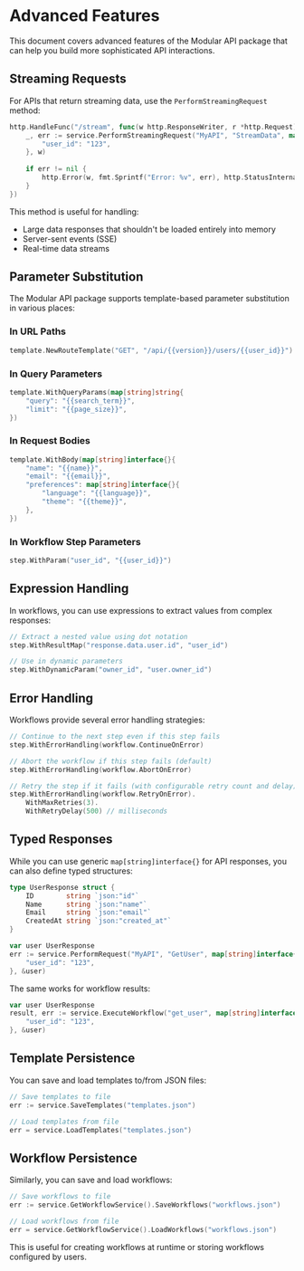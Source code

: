 # Advanced Features

This document covers advanced features of the Modular API package that can help you build more sophisticated API interactions.

## Streaming Requests

For APIs that return streaming data, use the `PerformStreamingRequest` method:

```go
http.HandleFunc("/stream", func(w http.ResponseWriter, r *http.Request) {
    _, err := service.PerformStreamingRequest("MyAPI", "StreamData", map[string]interface{}{
        "user_id": "123",
    }, w)
    
    if err != nil {
        http.Error(w, fmt.Sprintf("Error: %v", err), http.StatusInternalServerError)
    }
})
```

This method is useful for handling:

- Large data responses that shouldn't be loaded entirely into memory
- Server-sent events (SSE)
- Real-time data streams

## Parameter Substitution

The Modular API package supports template-based parameter substitution in various places:

### In URL Paths

```go
template.NewRouteTemplate("GET", "/api/{{version}}/users/{{user_id}}")
```

### In Query Parameters

```go
template.WithQueryParams(map[string]string{
    "query": "{{search_term}}",
    "limit": "{{page_size}}",
})
```

### In Request Bodies

```go
template.WithBody(map[string]interface{}{
    "name": "{{name}}",
    "email": "{{email}}",
    "preferences": map[string]interface{}{
        "language": "{{language}}",
        "theme": "{{theme}}",
    },
})
```

### In Workflow Step Parameters

```go
step.WithParam("user_id", "{{user_id}}")
```

## Expression Handling

In workflows, you can use expressions to extract values from complex responses:

```go
// Extract a nested value using dot notation
step.WithResultMap("response.data.user.id", "user_id")

// Use in dynamic parameters
step.WithDynamicParam("owner_id", "user.owner_id")
```

## Error Handling

Workflows provide several error handling strategies:

```go
// Continue to the next step even if this step fails
step.WithErrorHandling(workflow.ContinueOnError)

// Abort the workflow if this step fails (default)
step.WithErrorHandling(workflow.AbortOnError)

// Retry the step if it fails (with configurable retry count and delay)
step.WithErrorHandling(workflow.RetryOnError).
    WithMaxRetries(3).
    WithRetryDelay(500) // milliseconds
```

## Typed Responses

While you can use generic `map[string]interface{}` for API responses, you can also define typed structures:

```go
type UserResponse struct {
    ID        string `json:"id"`
    Name      string `json:"name"`
    Email     string `json:"email"`
    CreatedAt string `json:"created_at"`
}

var user UserResponse
err := service.PerformRequest("MyAPI", "GetUser", map[string]interface{}{
    "user_id": "123",
}, &user)
```

The same works for workflow results:

```go
var user UserResponse
result, err := service.ExecuteWorkflow("get_user", map[string]interface{}{
    "user_id": "123",
}, &user)
```

## Template Persistence

You can save and load templates to/from JSON files:

```go
// Save templates to file
err := service.SaveTemplates("templates.json")

// Load templates from file
err = service.LoadTemplates("templates.json")
```

## Workflow Persistence

Similarly, you can save and load workflows:

```go
// Save workflows to file
err := service.GetWorkflowService().SaveWorkflows("workflows.json")

// Load workflows from file
err = service.GetWorkflowService().LoadWorkflows("workflows.json")
```

This is useful for creating workflows at runtime or storing workflows configured by users.
